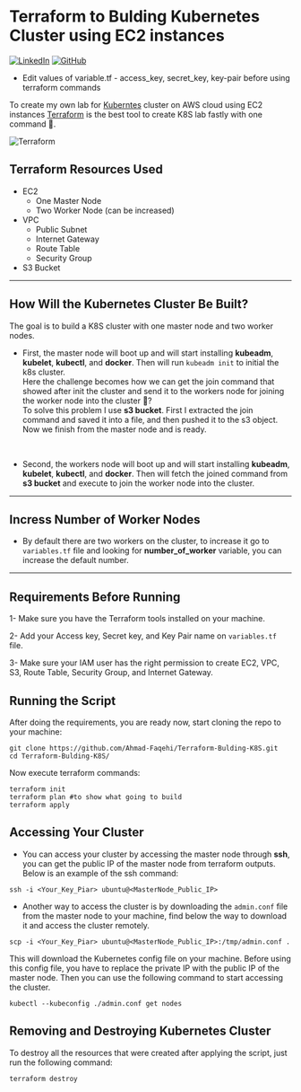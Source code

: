# Terraform to Bulding Kubernetes Cluster using EC2 instances
[![LinkedIn][linkedin-shield]][linkedin-url]
[![GitHub][github-shield]][github-url]

- Edit values of variable.tf  - access_key, secret_key, key-pair before using terraform commands


To create my own lab for [Kuberntes](https://kubernetes.io/) cluster on AWS cloud using EC2 instances [Terraform](https://www.terraform.io) is the best tool to create K8S lab fastly with one command 🚀.
<p align="center">

![Terraform](https://i.imgur.com/PuS3rmb.png)
</p>

## Terraform Resources Used
- EC2
  - One Master Node
  - Two Worker Node (can be increased)
- VPC
  - Public Subnet
  - Internet Gateway
  - Route Table
  - Security Group
- S3 Bucket

<hr>

## How Will the Kubernetes Cluster Be Built?
The goal is to build a K8S cluster with one master node and two worker nodes.
<br>

* First, the master node will boot up and will start installing <b>kubeadm</b>, <b>kubelet</b>, <b>kubectl</b>, and <b>docker</b>. Then will run `kubeadm init` to initial the k8s cluster. <br>
Here the challenge becomes how we can get the join command that showed after init the cluster and send it to the workers node for joining the worker node into the cluster 🤔? <br>
To solve this problem I use <b>s3 bucket</b>. First I extracted the join command and saved it into a file, and then pushed it to the s3 object. Now we finish from the master node and is ready.
<br>

* Second, the workers node will boot up and will start installing <b>kubeadm</b>, <b>kubelet</b>, <b>kubectl</b>, and <b>docker</b>. Then will fetch the joined command from <b>s3 bucket</b> and execute to join the worker node into the cluster.

<hr>

## Incress Number of Worker Nodes
* By default there are two workers on the cluster, to increase it go to `variables.tf` file and looking for <b>number_of_worker</b> variable, you can increase the default number.

<hr>

## Requirements Before Running
1- Make sure you have the Terraform tools installed on your machine.

2- Add your Access key, Secret key, and Key Pair name on `variables.tf` file.

3- Make sure your IAM user has the right permission to create EC2, VPC, S3, Route Table, Security Group, and Internet Gateway.

## Running the Script
After doing the requirements, you are ready now, start cloning the repo to your machine:
``` shell
git clone https://github.com/Ahmad-Faqehi/Terraform-Bulding-K8S.git
cd Terraform-Bulding-K8S/
```
Now execute terraform commands:
``` shell
terraform init
terraform plan #to show what going to build
terraform apply
```

## Accessing Your Cluster
* You can access your cluster by accessing the master node through <b>ssh</b>, you can get the public IP of the master node from terraform outputs. Below is an example of the ssh command:
``` shell
ssh -i <Your_Key_Piar> ubuntu@<MasterNode_Public_IP>
```

* Another way to access the cluster is by downloading the `admin.conf` file from the master node to your machine, find below the way to download it and access the cluster remotely.
``` shell
scp -i <Your_Key_Piar> ubuntu@<MasterNode_Public_IP>:/tmp/admin.conf .
```
This will download the Kubernetes config file on your machine. Before using this config file, you have to replace the private IP with the public IP of the master node. Then you can use the following command to start accessing the cluster.
```shell
kubectl --kubeconfig ./admin.conf get nodes
```

## Removing and Destroying Kubernetes Cluster
To destroy all the resources that were created after applying the script, just run the following command:
```shell
terraform destroy
```



<!-- MARKDOWN LINKS & IMAGES -->
<!-- https://www.markdownguide.org/basic-syntax/#reference-style-links -->
[linkedin-shield]: https://img.shields.io/badge/-LinkedIn-black.svg?style=for-the-badge&logo=linkedin&colorB=555
[linkedin-url]: https://www.linkedin.com/in/saikiran-p-a0243569/
[docker-shield]: https://img.shields.io/badge/-docker-black.svg?style=for-the-badge&logo=docker&colorB=555
[docker-url]: https://hub.docker.com/u/kiran2361993
[github-shield]: https://img.shields.io/badge/-github-black.svg?style=for-the-badge&logo=github&colorB=555
[github-url]: https://github.com/saikiranpi
